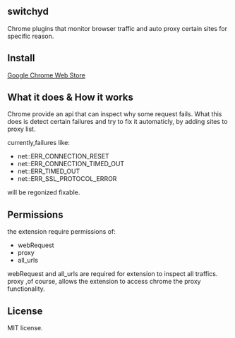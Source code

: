 switchyd
----
Chrome plugins that monitor browser traffic and auto proxy certain  sites for specific reason.

Install
----
[Google Chrome Web Store](http://goo.gl/Dw6qb)

What it does & How it works
----
Chrome provide an api that can inspect why some request fails.
What this does is detect certain failures and try to fix it automaticly, by adding sites to proxy list.

currently,failures like:
- net::ERR_CONNECTION_RESET  
- net::ERR_CONNECTION_TIMED_OUT  
- net::ERR_TIMED_OUT
- net::ERR_SSL_PROTOCOL_ERROR  

will be regonized fixable.

Permissions
----
the extension require permissions of:

- webRequest
- proxy  
- all_urls

webRequest and all_urls are required for extension to inspect all traffics.  
proxy ,of course, allows the extension to access chrome the proxy functionality. 

License
----
MIT license.  
